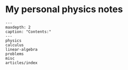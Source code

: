 # My personal physics notes

```{toctree}
---
maxdepth: 2
caption: "Contents:"
---
physics
calculus
linear-algebra
problems
misc
articles/index
```
